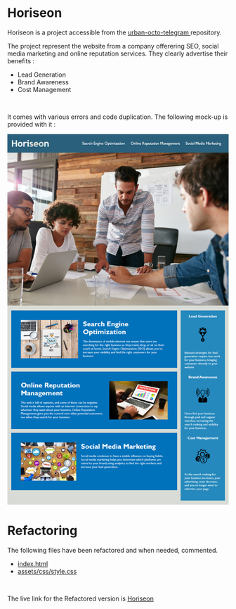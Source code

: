 <h1>Horiseon</h1>

<p>Horiseon is a project accessible from the <a href="https://github.com/coding-boot-camp/urban-octo-telegram"> urban-octo-telegram </a> repository.</p>

<p> The project represent the website from a company offerering SEO, social media marketing and online reputation services. They clearly advertise their benefits : </p>
<ul>
<li>Lead Generation</li>
<li>Brand Awareness</li>
<li>Cost Management</li>
</ul>

<br>
<p> It comes with various errors and code duplication. The following mock-up is provided with it : </p>

<img src="Horiseon-mock-up.png" title="mock-up" alt="mock-up"/>

<h1>Refactoring</h1>

<p>The following files have been refactored and when needed, commented. </p>
<ul>
<li><a href="https://github.com/ayssatou/RefactoredHoriseon/blob/main/src/index.html"> index.html </a></li>
<li><a href="https://github.com/ayssatou/RefactoredHoriseon/blob/main/src/assets/css/style.css"> assets/css/style.css </a></li>
</ul>

<br>
<p>The live link for the Refactored version is <a href="https://htmlpreview.github.io/?https://github.com/ayssatou/RefactoredHoriseon/blob/main/src/index.html">Horiseon</a></p>